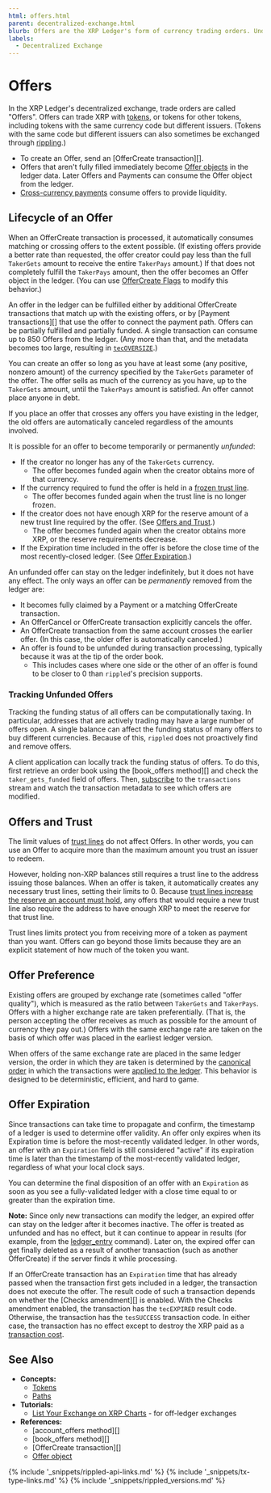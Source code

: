 ```yaml
---
html: offers.html
parent: decentralized-exchange.html
blurb: Offers are the XRP Ledger's form of currency trading orders. Understand their lifecycle and properties.
labels:
  - Decentralized Exchange
---
```

# Offers

In the XRP Ledger's decentralized exchange, trade orders are called "Offers". Offers can trade XRP with [tokens](tokens.html), or tokens for other tokens, including tokens with the same currency code but different issuers. (Tokens with the same code but different issuers can also sometimes be exchanged through [rippling](rippling.html).)

- To create an Offer, send an [OfferCreate transaction][].
- Offers that aren't fully filled immediately become [Offer objects](offer.html) in the ledger data. Later Offers and Payments can consume the Offer object from the ledger.
- [Cross-currency payments](cross-currency-payments.html) consume offers to provide liquidity.


## Lifecycle of an Offer

When an OfferCreate transaction is processed, it automatically consumes matching or crossing offers to the extent possible. (If existing offers provide a better rate than requested, the offer creator could pay less than the full `TakerGets` amount to receive the entire `TakerPays` amount.) If that does not completely fulfill the `TakerPays` amount, then the offer becomes an Offer object in the ledger. (You can use [OfferCreate Flags](offercreate.html#offercreate-flags) to modify this behavior.)

An offer in the ledger can be fulfilled either by additional OfferCreate transactions that match up with the existing offers, or by [Payment transactions][] that use the offer to connect the payment path. Offers can be partially fulfilled and partially funded. A single transaction can consume up to 850 Offers from the ledger. (Any more than that, and the metadata becomes too large, resulting in [`tecOVERSIZE`](tec-codes.html).)

You can create an offer so long as you have at least some (any positive, nonzero amount) of the currency specified by the `TakerGets` parameter of the offer. The offer sells as much of the currency as you have, up to the `TakerGets` amount, until the `TakerPays` amount is satisfied. An offer cannot place anyone in debt.

If you place an offer that crosses any offers you have existing in the ledger, the old offers are automatically canceled regardless of the amounts involved.

It is possible for an offer to become temporarily or permanently _unfunded_:

* If the creator no longer has any of the `TakerGets` currency.
    * The offer becomes funded again when the creator obtains more of that currency.
* If the currency required to fund the offer is held in a [frozen trust line](freezes.html).
    * The offer becomes funded again when the trust line is no longer frozen.
* If the creator does not have enough XRP for the reserve amount of a new trust line required by the offer. (See [Offers and Trust](#offers-and-trust).)
    * The offer becomes funded again when the creator obtains more XRP, or the reserve requirements decrease.
* If the Expiration time included in the offer is before the close time of the most recently-closed ledger. (See [Offer Expiration](#offer-expiration).)

An unfunded offer can stay on the ledger indefinitely, but it does not have any effect. The only ways an offer can be *permanently* removed from the ledger are:

* It becomes fully claimed by a Payment or a matching OfferCreate transaction.
* An OfferCancel or OfferCreate transaction explicitly cancels the offer.
* An OfferCreate transaction from the same account crosses the earlier offer. (In this case, the older offer is automatically canceled.)
* An offer is found to be unfunded during transaction processing, typically because it was at the tip of the order book.
    * This includes cases where one side or the other of an offer is found to be closer to 0 than `rippled`'s precision supports.

### Tracking Unfunded Offers

Tracking the funding status of all offers can be computationally taxing. In particular, addresses that are actively trading may have a large number of offers open. A single balance can affect the funding status of many offers to buy different currencies. Because of this, `rippled` does not proactively find and remove offers.

A client application can locally track the funding status of offers. To do this, first retrieve an order book using the [book_offers method][] and check the `taker_gets_funded` field of offers. Then, [subscribe](subscribe.html) to the `transactions` stream and watch the transaction metadata to see which offers are modified.


## Offers and Trust

The limit values of [trust lines](trust-lines-and-issuing.html) do not affect Offers. In other words, you can use an Offer to acquire more than the maximum amount you trust an issuer to redeem.

However, holding non-XRP balances still requires a trust line to the address issuing those balances. When an offer is taken, it automatically creates any necessary trust lines, setting their limits to 0. Because [trust lines increase the reserve an account must hold](reserves.html), any offers that would require a new trust line also require the address to have enough XRP to meet the reserve for that trust line.

Trust lines limits protect you from receiving more of a token as payment than you want. Offers can go beyond those limits because they are an explicit statement of how much of the token you want.


## Offer Preference

Existing offers are grouped by exchange rate (sometimes called "offer quality"), which is measured as the ratio between `TakerGets` and `TakerPays`. Offers with a higher exchange rate are taken preferentially. (That is, the person accepting the offer receives as much as possible for the amount of currency they pay out.) Offers with the same exchange rate are taken on the basis of which offer was placed in the earliest ledger version.

When offers of the same exchange rate are placed in the same ledger version, the order in which they are taken is determined by the [canonical order](https://github.com/ripple/rippled/blob/release/src/ripple/app/misc/CanonicalTXSet.cpp "Source: Transaction ordering") in which the transactions were [applied to the ledger](https://github.com/ripple/rippled/blob/5425a90f160711e46b2c1f1c93d68e5941e4bfb6/src/ripple/app/consensus/LedgerConsensus.cpp#L1435-L1538 "Source: Applying transactions"). This behavior is designed to be deterministic, efficient, and hard to game.


## Offer Expiration

Since transactions can take time to propagate and confirm, the timestamp of a ledger is used to determine offer validity. An offer only expires when its Expiration time is before the most-recently validated ledger. In other words, an offer with an `Expiration` field is still considered "active" if its expiration time is later than the timestamp of the most-recently validated ledger, regardless of what your local clock says.

You can determine the final disposition of an offer with an `Expiration` as soon as you see a fully-validated ledger with a close time equal to or greater than the expiration time.

**Note:** Since only new transactions can modify the ledger, an expired offer can stay on the ledger after it becomes inactive. The offer is treated as unfunded and has no effect, but it can continue to appear in results (for example, from the [ledger_entry](ledger_entry.html) command). Later on, the expired offer can get finally deleted as a result of another transaction (such as another OfferCreate) if the server finds it while processing.

If an OfferCreate transaction has an `Expiration` time that has already passed when the transaction first gets included in a ledger, the transaction does not execute the offer. The result code of such a transaction depends on whether the [Checks amendment][] is enabled. With the Checks amendment enabled, the transaction has the `tecEXPIRED` result code. Otherwise, the transaction has the `tesSUCCESS` transaction code. In either case, the transaction has no effect except to destroy the XRP paid as a [transaction cost](transaction-cost.html).

## See Also

- **Concepts:**
    - [Tokens](tokens.html)
    - [Paths](paths.html)
- **Tutorials:**
    - [List Your Exchange on XRP Charts](list-your-exchange-on-xrp-charts.html) - for off-ledger exchanges
- **References:**
    - [account_offers method][]
    - [book_offers method][]
    - [OfferCreate transaction][]
    - [Offer object](offer.html)

<!--{# common link defs #}-->
{% include '_snippets/rippled-api-links.md' %}
{% include '_snippets/tx-type-links.md' %}
{% include '_snippets/rippled_versions.md' %}
